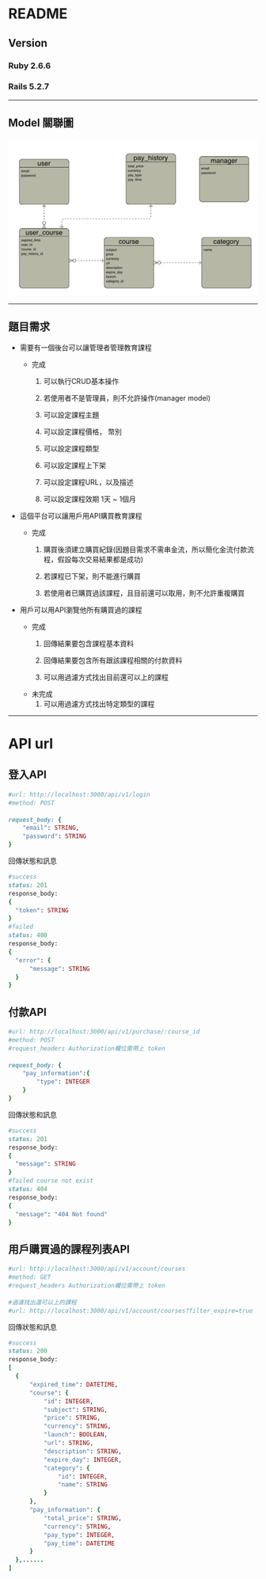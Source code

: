 # README

## Version
### Ruby 2.6.6
### Rails 5.2.7

-------
## Model 關聯圖

![Image](https://github.com/kaichi1216/image_storage/raw/main/snapask_erm2.png)

-------
## 題目需求

* 需要有一個後台可以讓管理者管理教育課程
  - 完成
    1. 可以執行CRUD基本操作

    2. 若使用者不是管理員，則不允許操作(manager model)

    3. 可以設定課程主題

    4. 可以設定課程價格， 幣別

    5. 可以設定課程類型

    6. 可以設定課程上下架

    7. 可以設定課程URL，以及描述

    8. 可以設定課程效期 1天 ~ 1個月

* 這個平台可以讓用戶用API購買教育課程
  - 完成
    1. 購買後須建立購買紀錄(因題目需求不需串金流，所以簡化金流付款流程，假設每次交易結果都是成功)

    2. 若課程已下架，則不能進行購買

    3. 若使用者已購買過該課程，且目前還可以取用，則不允許重複購買

* 用戶可以用API瀏覽他所有購買過的課程
  - 完成
    1. 回傳結果要包含課程基本資料

    2. 回傳結果要包含所有跟該課程相關的付款資料

    4. 可以用過濾方式找出目前還可以上的課程
  - 未完成
    1. 可以用過濾方式找出特定類型的課程

-----



# API url

## 登入API
```ruby
#url: http://localhost:3000/api/v1/login
#method: POST

request_body: {
    "email": STRING,
    "password": STRING
}

```

回傳狀態和訊息
  ```ruby
  #success
  status: 201
  response_body:
  {
    "token": STRING
  }
  #failed
  status: 400
  response_body:
  {
    "error": {
        "message": STRING 
    }
  }
  ```


  ## 付款API
```ruby
#url: http://localhost:3000/api/v1/purchase/:course_id
#method: POST
#request_headers Authorization欄位需帶上 token

request_body: {
    "pay_information":{
        "type": INTEGER
    }
}
```

回傳狀態和訊息
  ```ruby
  #success
  status: 201
  response_body:
  {
    "message": STRING
  }
  #failed course not exist
  status: 404
  response_body:
  {
    "message": "404 Not found"
  }
  ```


## 用戶購買過的課程列表API
```ruby
#url: http://localhost:3000/api/v1/account/courses
#method: GET
#request_headers Authorization欄位需帶上 token

#過濾找出還可以上的課程
#url: http://localhost:3000/api/v1/account/courses?filter_expire=true


```

回傳狀態和訊息
  ```ruby
  #success
  status: 200
  response_body:
  [
    {
        "expired_time": DATETIME,
        "course": {
            "id": INTEGER,
            "subject": STRING,
            "price": STRING,
            "currency": STRING,
            "launch": BOOLEAN,
            "url": STRING,
            "description": STRING,
            "expire_day": INTEGER,
            "category": {
                "id": INTEGER,
                "name": STRING
            }
        },
        "pay_information": {
            "total_price": STRING,
            "currency": STRING,
            "pay_type": INTEGER,
            "pay_time": DATETIME
        }
    },......
]
 
  ```